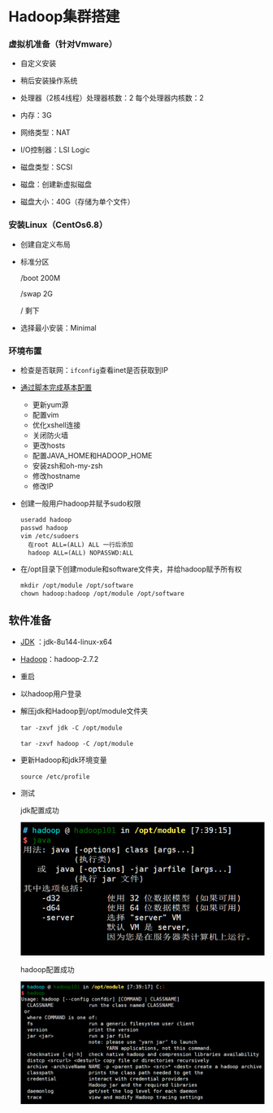 # Hadoop集群搭建

### 虚拟机准备（针对Vmware）

- 自定义安装
- 稍后安装操作系统

- 处理器（2核4线程）处理器核数：2 每个处理器内核数：2
- 内存：3G
- 网络类型：NAT
- I/O控制器：LSI Logic
- 磁盘类型：SCSI
- 磁盘：创建新虚拟磁盘
- 磁盘大小：40G（存储为单个文件）

### 安装Linux（CentOs6.8）

- 创建自定义布局

- 标准分区

  /boot 200M

  /swap 2G

  /	剩下

- 选择最小安装：Minimal

### 环境布置

- 检查是否联网：`ifconfig`查看inet是否获取到IP

- [通过脚本完成基本配置](https://github.com/Dang-h/BigData/blob/master/Hadoop/data/deploy.sh)

  - 更新yum源
  - 配置vim
  - 优化xshell连接
  - 关闭防火墙
  - 更改hosts
  - 配置JAVA_HOME和HADOOP_HOME
  - 安装zsh和oh-my-zsh
  - 修改hostname
  - 修改IP
  
- 创建一般用户hadoop并赋予sudo权限

  ```
  useradd hadoop
  passwd hadoop
  vim /etc/sudoers
  	在root ALL=(ALL) ALL 一行后添加
  	hadoop ALL=(ALL) NOPASSWD:ALL
  ```

- 在/opt目录下创建module和software文件夹，并给hadoop赋予所有权

  ```
  mkdir /opt/module /opt/software
  chown hadoop:hadoop /opt/module /opt/software
  ```

## 软件准备

- [JDK](https://download.oracle.com/otn/java/jdk/8u144-b01/090f390dda5b47b9b721c7dfaa008135/server-jre-8u144-linux-x64.tar.gz) ：jdk-8u144-linux-x64

- [Hadoop](https://archive.apache.org/dist/hadoop/common/hadoop-2.7.2/hadoop-2.7.2.tar.gz)：hadoop-2.7.2

- 重启

- 以hadoop用户登录

- 解压jdk和Hadoop到/opt/module文件夹

  `tar -zxvf jdk -C /opt/module`

  `tar -zxvf hadoop -C /opt/module`

- 更新Hadoop和jdk环境变量

  `source /etc/profile`

- 测试
  
  jdk配置成功
  
  ![jdk配置成功](https://github.com/Dang-h/BigData/blob/master/Hadoop/assets/jdk%E9%85%8D%E7%BD%AE%E6%88%90%E5%8A%9F.png)
  
  hadoop配置成功
  
  ![hadoop配置成功](https://github.com/Dang-h/BigData/blob/master/Hadoop/assets/hadoop%E9%85%8D%E7%BD%AE%E6%88%90%E5%8A%9F.png)
